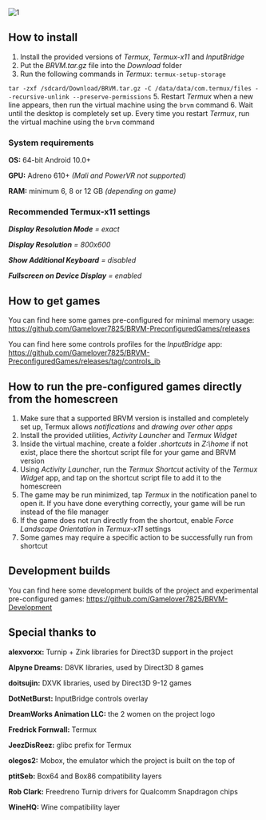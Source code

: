 ![1](https://github.com/Gamelover7825/BRVM/blob/main/resources/brvm_250502.png)

## How to install

1. Install the provided versions of _Termux_, _Termux-x11_ and _InputBridge_
2. Put the _BRVM.tar.gz_ file into the _Download_ folder
3. Run the following commands in _Termux_:
`termux-setup-storage`

`tar -zxf /sdcard/Download/BRVM.tar.gz -C /data/data/com.termux/files --recursive-unlink --preserve-permissions`
5. Restart _Termux_ when a new line appears, then run the virtual machine using the `brvm` command
6. Wait until the desktop is completely set up. Every time you restart _Termux_, run the virtual machine using the `brvm` command

### System requirements 
**OS:** 64-bit Android 10.0+

**GPU:** Adreno 610+ _(Mali and PowerVR not supported)_

**RAM:** minimum 6, 8 or 12 GB _(depending on game)_

### Recommended Termux-x11 settings

***Display Resolution Mode** = exact*

***Display Resolution** = 800x600*

***Show Additional Keyboard** = disabled*

***Fullscreen on Device Display** = enabled* 


## How to get games

You can find here some games pre-configured for minimal memory usage: https://github.com/Gamelover7825/BRVM-PreconfiguredGames/releases

You can find here some controls profiles for the _InputBridge_ app: https://github.com/Gamelover7825/BRVM-PreconfiguredGames/releases/tag/controls_ib


## How to run the pre-configured games directly from the homescreen


1. Make sure that a supported BRVM version is installed and completely set up, Termux allows _notifications_ and _drawing over other apps_
2. Install the provided utilities, _Activity Launcher_ and _Termux Widget_
3. Inside the virtual machine, create a folder _.shortcuts_ in _Z:\home_ if not exist, place there the shortcut script file for your game and BRVM version
4. Using _Activity Launcher_, run the _Termux Shortcut_ activity of the _Termux Widget_ app, and tap on the shortcut script file to add it to the homescreen
5. The game may be run minimized, tap _Termux_ in the notification panel to open it. If you have done everything correctly, your game will be run instead of the file manager
6. If the game does not run directly from the shortcut, enable _Force Landscape Orientation_ in _Termux-x11_ settings
7. Some games may require a specific action to be successfully run from shortcut



## Development builds

You can find here some development builds of the project and experimental pre-configured games: https://github.com/Gamelover7825/BRVM-Development



## Special thanks to

**alexvorxx:** Turnip + Zink libraries for Direct3D support in the project

**Alpyne Dreams:** D8VK libraries, used by Direct3D 8 games

**doitsujin:** DXVK libraries, used by Direct3D 9-12 games

**DotNetBurst:** InputBridge controls overlay

**DreamWorks Animation LLC:** the 2 women on the project logo

**Fredrick Fornwall:** Termux

**JeezDisReez:** glibc prefix for Termux

**olegos2:** Mobox, the emulator which the project is built on the top of

**ptitSeb:** Box64 and Box86 compatibility layers

**Rob Clark:** Freedreno Turnip drivers for Qualcomm Snapdragon chips

**WineHQ:** Wine compatibility layer
